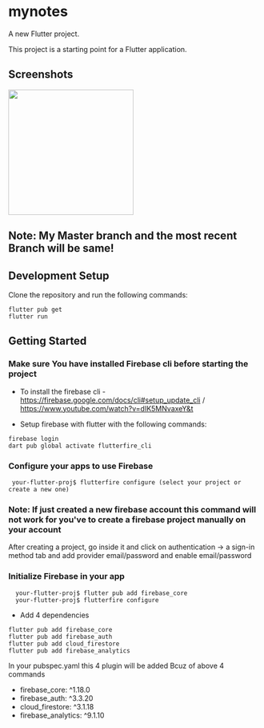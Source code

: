 # mynotes

A new Flutter project.

This project is a starting point for a Flutter application.

## Screenshots
<img src="https://user-images.githubusercontent.com/76255199/188944364-7727988b-5181-4c45-9e7c-52ab661e2542.jpg" width=250> 


## Note: My Master branch and the most recent Branch will be same!

## Development Setup
Clone the repository and run the following commands:
```
flutter pub get
flutter run
```

## Getting Started

### Make sure You have installed Firebase cli before starting the project
 * To install the firebase cli -  https://firebase.google.com/docs/cli#setup_update_cli / https://www.youtube.com/watch?v=dIK5MNvaxeY&t
 
 * Setup firebase with flutter with the following commands:
 ```
 firebase login
 dart pub global activate flutterfire_cli
 ```
 ### Configure your apps to use Firebase
```
 your-flutter-proj$ flutterfire configure (select your project or create a new one)
 ```
 
  ### Note: If just created a new firebase account this command will not work for you've to create a firebase project manually on your account
  After creating a project, go inside it and click on authentication -> a sign-in method tab and add provider email/password and enable email/password
  
  ### Initialize Firebase in your app
```
  your-flutter-proj$ flutter pub add firebase_core
  your-flutter-proj$ flutterfire configure
```  
  
  * Add 4 dependencies
  ```
  flutter pub add firebase_core
  flutter pub add firebase_auth
  flutter pub add cloud_firestore
  flutter pub add firebase_analytics
  ```
  
  In your pubspec.yaml this 4 plugin will be added Bcuz of above 4 commands
  
  * firebase_core: ^1.18.0
  * firebase_auth: ^3.3.20
  * cloud_firestore: ^3.1.18
  * firebase_analytics: ^9.1.10
